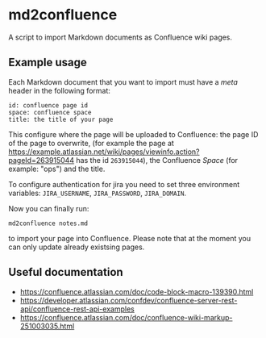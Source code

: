 # md2confluence

A script to import Markdown documents as Confluence wiki pages.

## Example usage

Each Markdown document that you want to import must have a *meta* header in the following format:

```
id: confluence page id
space: confluence space
title: the title of your page
```

This configure where the page will be uploaded to Confluence: the page ID of the page to overwrite, (for example the page at https://example.atlassian.net/wiki/pages/viewinfo.action?pageId=263915044 has the id `263915044`), the
Confluence *Space* (for example: "ops") and the title.

To configure authentication for jira you need to set three environment variables: `JIRA_USERNAME`,
`JIRA_PASSWORD`, `JIRA_DOMAIN`.

Now you can finally run:

``` shell
md2confluence notes.md
```

to import your page into Confluence. Please note that at the moment you can only update already existsing pages.

## Useful documentation

- https://confluence.atlassian.com/doc/code-block-macro-139390.html
- https://developer.atlassian.com/confdev/confluence-server-rest-api/confluence-rest-api-examples
- https://confluence.atlassian.com/doc/confluence-wiki-markup-251003035.html
